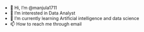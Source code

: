 - 👋 Hi, I’m @manjula1711
- 👀 I’m interested in Data Analyst
- 🌱 I’m currently learning Artificial intelligence and data science
- 📫 How to reach me through email

<!---
manjula1711/manjula1711 is a ✨ special ✨ repository because its `README.md` (this file) appears on your GitHub profile.
You can click the Preview link to take a look at your changes.
--->
